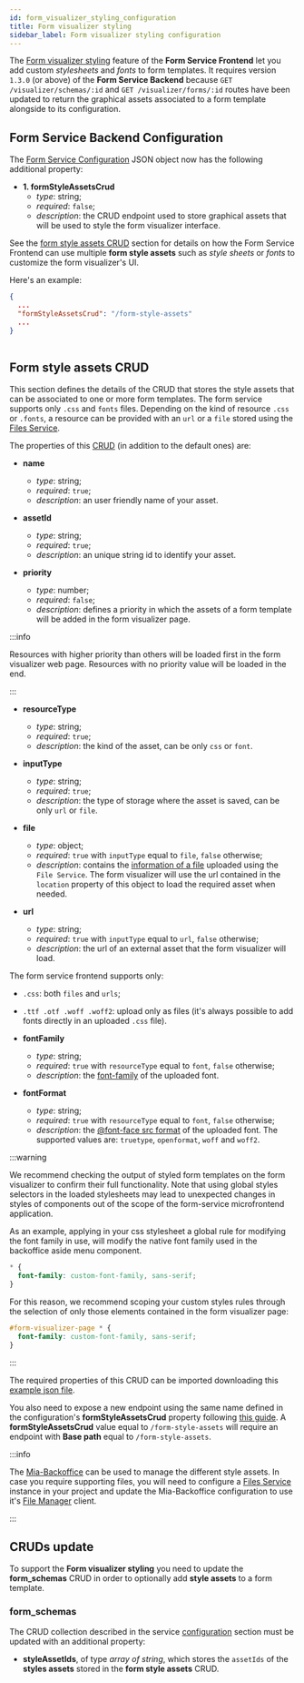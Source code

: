 ```yaml
---
id: form_visualizer_styling_configuration
title: Form visualizer styling
sidebar_label: Form visualizer styling configuration
---
```

The [Form visualizer styling](../../runtime_suite/form-service-frontend/form_assignments) feature of the **Form Service Frontend** let you add custom *stylesheets* and *fonts* to form templates. It requires version `1.3.0` (or above) of the **Form Service Backend** because `GET /visualizer/schemas/:id` and `GET /visualizer/forms/:id` routes have been updated to return the graphical assets associated to a form template alongside to its configuration.

## Form Service Backend Configuration

The [Form Service Configuration](./20_configuration.md) JSON object now has the following additional property:

- **1. formStyleAssetsCrud**
  - *type*: string;
  - *required*: `false`;
  - *description*: the CRUD endpoint used to store graphical assets that will be used to style the form visualizer interface.

See the [form style assets CRUD](#form-style-assets-crud) section for details on how the Form Service Frontend can use multiple **form style assets** such as *style sheets*  or *fonts* to customize the form visualizer's UI.

Here's an example:

```json
{
  ...
  "formStyleAssetsCrud": "/form-style-assets"
  ...
}
  
```

## Form style assets CRUD

This section defines the details of the CRUD that stores the style assets that can be associated to one or more form templates. The form service supports only `.css` and `fonts` files. Depending on the kind of resource `.css` or `.fonts`, a resource can be provided with an `url` or a `file` stored using the [Files Service](../../runtime_suite/files-service/configuration).

The properties of this [CRUD](../../runtime_suite/crud-service/overview_and_usage) (in addition to the default ones) are:

- **name**
  - *type*: string;
  - *required*: `true`;
  - *description*: an user friendly name of your asset.

- **assetId**
  - *type*: string;
  - *required*: `true`;
  - *description*: an unique string id to identify your asset.

- **priority**
  - *type*: number;
  - *required*: `false`;
  - *description*: defines a priority in which the assets of a form template will be added in the form visualizer page.

:::info

Resources with higher priority than others will be loaded first in the form visualizer web page. Resources with no priority value will be loaded in the end.

:::

- **resourceType**
  - *type*: string;
  - *required*: `true`;
  - *description*: the kind of the asset, can be only `css` or `font`.

- **inputType**
  - *type*: string;
  - *required*: `true`;
  - *description*: the type of storage where the asset is saved, can be only `url` or `file`.

- **file**
  - *type*: object;
  - *required*: `true` with `inputType` equal to `file`, `false` otherwise;
  - *description*: contains the [information of a file](../../runtime_suite/files-service/configuration) uploaded using the `File Service`. The form visualizer will use the url contained in the `location` property of this object to load the required asset when needed.

- **url**
  - *type*: string;
  - *required*: `true` with `inputType` equal to `url`, `false` otherwise;
  - *description*: the url of an external asset that the form visualizer will load.

The form service frontend supports only:

- `.css`: both `files` and `urls`;
- `.ttf .otf .woff .woff2`: upload only as files (it's always possible to add fonts directly in an uploaded `.css` file).

- **fontFamily**
  - *type*: string;
  - *required*: `true` with `resourceType` equal to `font`, `false` otherwise;
  - *description*: the [font-family](https://developer.mozilla.org/en-US/docs/Web/CSS/font-family) of the uploaded font.

- **fontFormat**
  - *type*: string;
  - *required*: `true` with `resourceType` equal to `font`, `false` otherwise;
  - *description*: the [@font-face src format](https://developer.mozilla.org/en-US/docs/Web/CSS/@font-face) of the uploaded font. The supported values are: `truetype`, `openformat`, `woff` and `woff2`.

:::warning

We recommend checking the output of styled form templates on the form visualizer to confirm their full functionality. Note that using global styles selectors in the loaded stylesheets may lead to unexpected changes in styles of components out of the scope of the form-service microfrontend application.

As an example, applying in your css stylesheet a global rule for modifying the font family in use, will modify the native font family used in the backoffice aside menu component.

```css
* {
  font-family: custom-font-family, sans-serif;
}
```

For this reason, we recommend scoping your custom styles rules through the selection of only those elements contained in the form visualizer page:

```css
#form-visualizer-page * {
  font-family: custom-font-family, sans-serif;
}
```

:::

The required properties of this CRUD can be imported downloading this <a download target="_blank" href="/docs_files_to_download/form-service-backend/form_style_assets_crud_fields.json">example json file</a>.

You also need to expose a new endpoint using the same name defined in the configuration's **formStyleAssetsCrud** property following [this guide](../../development_suite/api-console/api-design/endpoints). A **formStyleAssetsCrud** value equal to `/form-style-assets` will require an endpoint with **Base path** equal to `/form-style-assets`.

:::info

The [Mia-Backoffice](../../microfrontend-composer/back-kit/overview) can be used to manage the different style assets. In case you require supporting files, you will need to configure a [Files Service](../../runtime_suite/files-service/configuration) instance in your project and update the Mia-Backoffice configuration to use it's [File Manager](/microfrontend-composer/back-kit/60_components/250_file_manager.md) client.

:::

## CRUDs update

To support the **Form visualizer styling** you need to update the **form_schemas** CRUD in order to optionally add **style assets** to a form template.

### form_schemas

The CRUD collection described in the service [configuration](configuration/#create-required-cruds) section must be updated with an additional property:

- **styleAssetIds**, of type *array of string*, which stores the `assetIds` of the **styles assets** stored in the **form style assets** CRUD.
